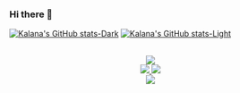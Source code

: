 ### Hi there 👋

[![Kalana's GitHub stats-Dark]()]()
[![Kalana's GitHub stats-Light]()]()

<p align="center">
  </br>
  
  <a href="https://git.io/streak-stats">
    <img src=https://streak-stats.demolab.com/?user=Quicksilver151&&theme=tokyonight&&hide_border=true&card_width=495>
  </a>
   
  </br>
  
  <a href="https://github.com/anuraghazra/github-readme-stats#gh-dark-mode-only">
    <img src=https://github-readme-stats.vercel.app/api?username=KalanaRatnayake&show_icons=true&theme=dark#gh-dark-mode-only>
  </a>
  <a href="https://github.com/anuraghazra/github-readme-stats#gh-light-mode-only">
    <img src=https://github-readme-stats.vercel.app/api?username=KalanaRatnayake&show_icons=true&theme=default#gh-light-mode-only>
  </a>
  
  </br>

  <a href="https://github.com/anuraghazra/github-readme-stats">
    <img src=https://github-readme-stats-git-masterrstaa-rickstaa.vercel.app/api?username=Quicksilver151&hide_border=true&show_icons=true&theme=tokyonight&card_width=495 />
  </a>
    
</p>

<!--
**KalanaRatnayake/KalanaRatnayake** is a ✨ _special_ ✨ repository because its `README.md` (this file) appears on your GitHub profile.

Here are some ideas to get you started:

- 🔭 I’m currently working on ...
- 🌱 I’m currently learning ...
- 👯 I’m looking to collaborate on ...
- 🤔 I’m looking for help with ...
- 💬 Ask me about ...
- 📫 How to reach me: ...
- 😄 Pronouns: ...
- ⚡ Fun fact: ...
-->
